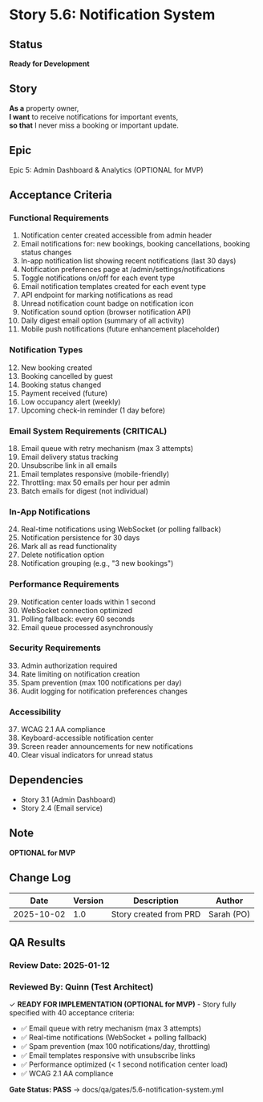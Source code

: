 # Story 5.6: Notification System

## Status

**Ready for Development**

## Story

**As a** property owner,  
**I want** to receive notifications for important events,  
**so that** I never miss a booking or important update.

## Epic

Epic 5: Admin Dashboard & Analytics (OPTIONAL for MVP)

## Acceptance Criteria

### Functional Requirements

1. Notification center created accessible from admin header
2. Email notifications for: new bookings, booking cancellations, booking status changes
3. In-app notification list showing recent notifications (last 30 days)
4. Notification preferences page at /admin/settings/notifications
5. Toggle notifications on/off for each event type
6. Email notification templates created for each event type
7. API endpoint for marking notifications as read
8. Unread notification count badge on notification icon
9. Notification sound option (browser notification API)
10. Daily digest email option (summary of all activity)
11. Mobile push notifications (future enhancement placeholder)

### Notification Types

12. New booking created
13. Booking cancelled by guest
14. Booking status changed
15. Payment received (future)
16. Low occupancy alert (weekly)
17. Upcoming check-in reminder (1 day before)

### Email System Requirements (CRITICAL)

18. Email queue with retry mechanism (max 3 attempts)
19. Email delivery status tracking
20. Unsubscribe link in all emails
21. Email templates responsive (mobile-friendly)
22. Throttling: max 50 emails per hour per admin
23. Batch emails for digest (not individual)

### In-App Notifications

24. Real-time notifications using WebSocket (or polling fallback)
25. Notification persistence for 30 days
26. Mark all as read functionality
27. Delete notification option
28. Notification grouping (e.g., "3 new bookings")

### Performance Requirements

29. Notification center loads within 1 second
30. WebSocket connection optimized
31. Polling fallback: every 60 seconds
32. Email queue processed asynchronously

### Security Requirements

33. Admin authorization required
34. Rate limiting on notification creation
35. Spam prevention (max 100 notifications per day)
36. Audit logging for notification preferences changes

### Accessibility

37. WCAG 2.1 AA compliance
38. Keyboard-accessible notification center
39. Screen reader announcements for new notifications
40. Clear visual indicators for unread status

## Dependencies

- Story 3.1 (Admin Dashboard)
- Story 2.4 (Email service)

## Note

**OPTIONAL for MVP**

## Change Log

| Date       | Version | Description            | Author     |
| ---------- | ------- | ---------------------- | ---------- |
| 2025-10-02 | 1.0     | Story created from PRD | Sarah (PO) |

## QA Results

### Review Date: 2025-01-12

### Reviewed By: Quinn (Test Architect)

✓ **READY FOR IMPLEMENTATION (OPTIONAL for MVP)** - Story fully specified with 40 acceptance criteria:

- ✅ Email queue with retry mechanism (max 3 attempts)
- ✅ Real-time notifications (WebSocket + polling fallback)
- ✅ Spam prevention (max 100 notifications/day, throttling)
- ✅ Email templates responsive with unsubscribe links
- ✅ Performance optimized (< 1 second notification center load)
- ✅ WCAG 2.1 AA compliance

**Gate Status: PASS** → docs/qa/gates/5.6-notification-system.yml
